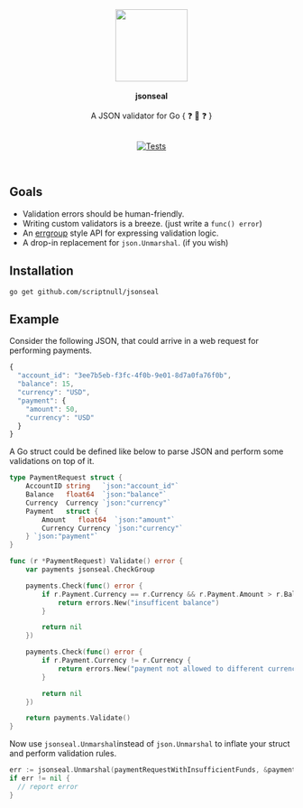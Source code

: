<div align="center">
  <img src="https://github.com/scriptnull/jsonseal/assets/4211715/2bcc42dc-89b2-4844-ad29-e83682dff629" height="128px" style="max-width: 100%;" />
  <br><br>
  <span><b>jsonseal</b></span>
  <br><br>
  <span>A JSON validator for Go { ❓ 🧐 ❓ }</span>
  <br><br>

  [![Tests](https://github.com/scriptnull/jsonseal/actions/workflows/test.yml/badge.svg?branch=main)](https://github.com/scriptnull/jsonseal/actions/workflows/test.yml)

</div>

&nbsp;

## Goals

- Validation errors should be human-friendly.
- Writing custom validators is a breeze. (just write a `func() error`)
- An [errgroup](https://pkg.go.dev/golang.org/x/sync/errgroup) style API for expressing validation logic.
- A drop-in replacement for `json.Unmarshal`. (if you wish)

## Installation

```
go get github.com/scriptnull/jsonseal
```

## Example

Consider the following JSON, that could arrive in a web request for performing payments.

```js
{
  "account_id": "3ee7b5eb-f3fc-4f0b-9e01-8d7a0fa76f0b",
  "balance": 15,
  "currency": "USD",
  "payment": {
    "amount": 50,
    "currency": "USD"
  }
}
```

A Go struct could be defined like below to parse JSON and perform some validations on top of it.

```go
type PaymentRequest struct {
	AccountID string   `json:"account_id"`
	Balance   float64  `json:"balance"`
	Currency  Currency `json:"currency"`
	Payment   struct {
		Amount   float64  `json:"amount"`
		Currency Currency `json:"currency"`
	} `json:"payment"`
}

func (r *PaymentRequest) Validate() error {
	var payments jsonseal.CheckGroup

	payments.Check(func() error {
		if r.Payment.Currency == r.Currency && r.Payment.Amount > r.Balance {
			return errors.New("insufficent balance")
		}

		return nil
	})

	payments.Check(func() error {
		if r.Payment.Currency != r.Currency {
			return errors.New("payment not allowed to different currency")
		}

		return nil
	})

	return payments.Validate()
}
```

Now use `jsonseal.Unmarshal`instead of `json.Unmarshal` to inflate your struct and perform validation rules.

```go
err := jsonseal.Unmarshal(paymentRequestWithInsufficientFunds, &paymentRequest)
if err != nil {
  // report error
}
```
